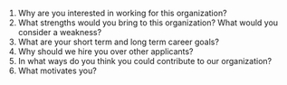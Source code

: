 1. Why are you interested in working for this organization?
2. What strengths would you bring to this organization? What would you consider a weakness?
3. What are your short term and long term career goals?
4. Why should we hire you over other applicants?
5. In what ways do you think you could contribute to our organization?
6. What motivates you?

